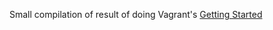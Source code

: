 Small compilation of result of doing Vagrant's [Getting Started](https://docs.vagrantup.com/v2/getting-started/index.html)